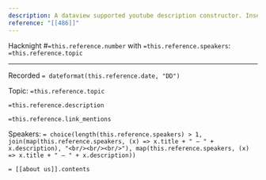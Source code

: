 ```yaml
---
description: A dataview supported youtube description constructor. Inserted hacknight reference will populate the necessary structured text for youtube video descriptions.
reference: "[[486]]"
---
```


Hacknight #`=this.reference.number` with `=this.reference.speakers`: `=this.reference.topic`

---

Recorded `= dateformat(this.reference.date, "DD")`

Topic: `=this.reference.topic` 

`=this.reference.description `

`=this.reference.link_mentions `


Speakers:
`= choice(length(this.reference.speakers) > 1, join(map(this.reference.speakers, (x) => x.title + " – " + x.description), "<br/><br/><br/>"), map(this.reference.speakers, (x) => x.title + " – " + x.description))`


`= [[about us]].contents`

